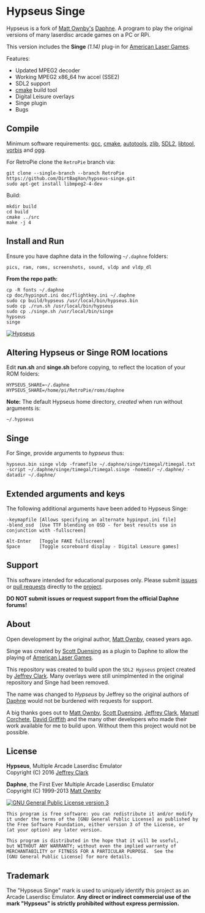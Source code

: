 # Hypseus Singe

Hypseus is a fork of [Matt Ownby's][CUS] [Daphne]. A program to play
the original versions of many laserdisc arcade games on a PC or RPi.

This version includes the **Singe** *(1.14)* plug-in for [American Laser Games][ALG].

Features:

* Updated MPEG2 decoder
* Working MPEG2 x86_64 hw accel (SSE2)
* SDL2 support
* [cmake] build tool
* Digital Leisure overlays
* Singe plugin
* Bugs

## Compile

Minimum software requirements: [gcc], [cmake], [autotools], [zlib], [SDL2],
[libtool], [vorbis] and [ogg].

For RetroPie clone the ``RetroPie`` branch via:

    git clone --single-branch --branch RetroPie https://github.com/DirtBagXon/hypseus-singe.git
    sudo apt-get install libmpeg2-4-dev

Build:

    mkdir build
    cd build
    cmake ../src
    make -j 4

## Install and Run

Ensure you have daphne data in the following `~/.daphne` folders:

    pics, ram, roms, screenshots, sound, vldp and vldp_dl

**From the repo path:**

    cp -R fonts ~/.daphne
    cp doc/hypinput.ini doc/flightkey.ini ~/.daphne
    sudo cp build/hypseus /usr/local/bin/hypseus.bin
    sudo cp ./run.sh /usr/local/bin/hypseus
    sudo cp ./singe.sh /usr/local/bin/singe
    hypseus
    singe


[![Hypseus](https://raw.githubusercontent.com/DirtBagXon/hypseus-singe/master/screenshot.png)](https://www.youtube.com/playlist?list=PLRLuhkf2c3OeRoXydn0upKyIBUXNMK13x)


## Altering Hypseus or Singe ROM locations

Edit **run.sh** and **singe.sh** before copying, to reflect the location of your ROM folders:

    HYPSEUS_SHARE=~/.daphne
    HYPSEUS_SHARE=/home/pi/RetroPie/roms/daphne

**Note:** The default Hypseus home directory, *created* when run without arguments is:

    ~/.hypseus

## Singe

For Singe, provide arguments to *hypseus* thus:

    hypseus.bin singe vldp -framefile ~/.daphne/singe/timegal/timegal.txt -script ~/.daphne/singe/timegal/timegal.singe -homedir ~/.daphne/ -datadir ~/.daphne/


## Extended arguments and keys

The following additional arguments have been added to Hypseus Singe:

    -keymapfile [Allows specifying an alternate hypinput.ini file]
    -blend_osd  [Use TTF blending on OSD - for best results use in conjunction with -fullscreen]

    Alt-Enter   [Toggle FAKE fullscreen]
    Space       [Toggle scoreboard display - Digital Leasure games]


## Support

This software intended for educational purposes only. Please submit [issues] or
[pull requests] directly to the [project].

**DO NOT submit issues or request support from the official Daphne forums!**

## About

Open development by the original author, [Matt Ownby][CUS], ceased years ago.

Singe was created by [Scott Duensing][SD] as a plugin to Daphne to allow the
playing of [American Laser Games][ALG].

This repository was created to build upon the ``SDL2 Hypseus`` project created
by [Jeffrey Clark][JAC]. Many overlays were still unimplmented in the original
repository and Singe had been removed.

The name was changed to _Hypseus_ by Jeffrey so the original authors of
[Daphne] would not be burdened with requests for support.

A big thanks goes out to [Matt Ownby][CUS], [Scott Duensing][SD], [Jeffrey Clark][JAC],
[Manuel Corchete][MAC], [David Griffith][DG] and the many other developers
who made their work available for me to build upon. Without them this
project would not be possible.

## License

**Hypseus**, Multiple Arcade Laserdisc Emulator  
Copyright (C) 2016  [Jeffrey Clark][JAC]

**Daphne**, the First Ever Multiple Arcade Laserdisc Emulator  
Copyright (C) 1999-2013  [Matt Ownby][CUS]

[![GNU General Public License version 3](http://www.gnu.org/graphics/gplv3-127x51.png)][GNU General Public License]

    This program is free software: you can redistribute it and/or modify
    it under the terms of the [GNU General Public License] as published by
    the Free Software Foundation, either version 3 of the License, or
    (at your option) any later version.
    
    This program is distributed in the hope that it will be useful,
    but WITHOUT ANY WARRANTY; without even the implied warranty of
    MERCHANTABILITY or FITNESS FOR A PARTICULAR PURPOSE.  See the
    [GNU General Public License] for more details.

## Trademark

The "Hypseus Singe" mark is used to uniquely identify this project as an Arcade
Laserdisc Emulator.  __Any direct or indirect commercial use of the mark
"Hypseus" is strictly prohibited without express permission.__

[project]: https://github.com/btolab/hypseus
[issues]: https://github.com/btolab/hypseus/issues
[pull requests]: https://github.com/btolab/hypseus/pulls
[Daphne]: http://www.daphne-emu.com
[CUS]: http://www.daphne-emu.com/site3/statement.php
[gcc]: https://gcc.gnu.org/
[zlib]: http://www.zlib.net/
[libmpeg2]: http://libmpeg2.sourceforge.net/
[SDL2]: https://www.libsdl.org/download-2.0.php
[SDL_Image]: https://www.libsdl.org/projects/SDL_image/
[SDL_Mixer]: https://www.libsdl.org/projects/SDL_mixer/
[SDL_ttf]: https://www.libsdl.org/projects/SDL_ttf/
[GLEW]: http://glew.sourceforge.net/
[ogg]: https://en.wikipedia.org/wiki/Ogg
[vorbis]: https://en.wikipedia.org/wiki/Vorbis
[cmake]: https://cmake.org
[autotools]: https://en.wikipedia.org/wiki/GNU_Build_System
[libtool]: https://www.gnu.org/software/libtool/manual/libtool.html
[GNU General Public License]: http://www.gnu.org/licenses/gpl-3.0.en.html
[JAC]: https://github.com/h0tw1r3
[MAC]: https://github.com/vanfanel
[ALG]: https://en.wikipedia.org/wiki/American_Laser_Games
[SD]: https://github.com/sduensin
[DG]: https://github.com/DavidGriffith
